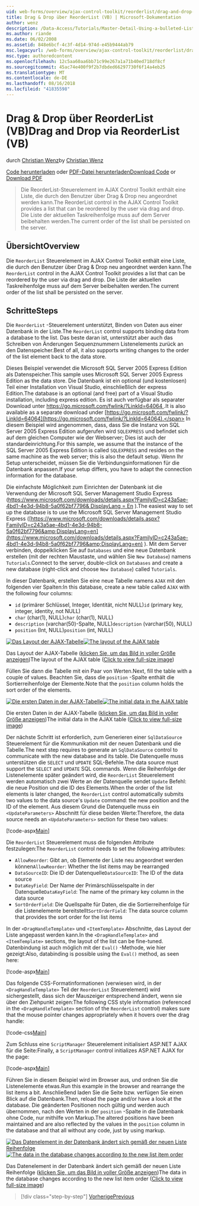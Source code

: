 ```yaml
---
uid: web-forms/overview/ajax-control-toolkit/reorderlist/drag-and-drop-via-reorderlist-vb
title: Drag & Drop über ReorderList (VB) | Microsoft-Dokumentation
author: wenz
description: /Data-Access/Tutorials/Master-Detail-Using-a-bulleted-List-of-Master-Records-with-a-Details-DataList-VB
ms.author: riande
ms.date: 06/02/2008
ms.assetid: 848e6bcf-4c3f-4d14-974d-e45b9444ab79
msc.legacyurl: /web-forms/overview/ajax-control-toolkit/reorderlist/drag-and-drop-via-reorderlist-vb
msc.type: authoredcontent
ms.openlocfilehash: 12c5aa60aa6bb71c99e267a1a71b40ed718df8cf
ms.sourcegitcommit: 45ac74e400f9f2b7dbded66297730f6f14a4eb25
ms.translationtype: MT
ms.contentlocale: de-DE
ms.lasthandoff: 08/16/2018
ms.locfileid: "41835598"
---
```

<a name="drag-and-drop-via-reorderlist-vb"></a><span data-ttu-id="e538d-103">Drag & Drop über ReorderList (VB)</span><span class="sxs-lookup"><span data-stu-id="e538d-103">Drag and Drop via ReorderList (VB)</span></span>
====================
<span data-ttu-id="e538d-104">durch [Christian Wenz](https://github.com/wenz)</span><span class="sxs-lookup"><span data-stu-id="e538d-104">by [Christian Wenz](https://github.com/wenz)</span></span>

<span data-ttu-id="e538d-105">[Code herunterladen](http://download.microsoft.com/download/9/3/f/93f8daea-bebd-4821-833b-95205389c7d0/ReorderList5.vb.zip) oder [PDF-Datei herunterladen](http://download.microsoft.com/download/2/d/c/2dc10e34-6983-41d4-9c08-f78f5387d32b/reorderlist5VB.pdf)</span><span class="sxs-lookup"><span data-stu-id="e538d-105">[Download Code](http://download.microsoft.com/download/9/3/f/93f8daea-bebd-4821-833b-95205389c7d0/ReorderList5.vb.zip) or [Download PDF](http://download.microsoft.com/download/2/d/c/2dc10e34-6983-41d4-9c08-f78f5387d32b/reorderlist5VB.pdf)</span></span>

> <span data-ttu-id="e538d-106">Die ReorderList-Steuerelement im AJAX Control Toolkit enthält eine Liste, die durch den Benutzer über Drag & Drop neu angeordnet werden kann.</span><span class="sxs-lookup"><span data-stu-id="e538d-106">The ReorderList control in the AJAX Control Toolkit provides a list that can be reordered by the user via drag and drop.</span></span> <span data-ttu-id="e538d-107">Die Liste der aktuellen Taskreihenfolge muss auf dem Server beibehalten werden.</span><span class="sxs-lookup"><span data-stu-id="e538d-107">The current order of the list shall be persisted on the server.</span></span>


## <a name="overview"></a><span data-ttu-id="e538d-108">Übersicht</span><span class="sxs-lookup"><span data-stu-id="e538d-108">Overview</span></span>

<span data-ttu-id="e538d-109">Die `ReorderList` Steuerelement im AJAX Control Toolkit enthält eine Liste, die durch den Benutzer über Drag & Drop neu angeordnet werden kann.</span><span class="sxs-lookup"><span data-stu-id="e538d-109">The `ReorderList` control in the AJAX Control Toolkit provides a list that can be reordered by the user via drag and drop.</span></span> <span data-ttu-id="e538d-110">Die Liste der aktuellen Taskreihenfolge muss auf dem Server beibehalten werden.</span><span class="sxs-lookup"><span data-stu-id="e538d-110">The current order of the list shall be persisted on the server.</span></span>

## <a name="steps"></a><span data-ttu-id="e538d-111">Schritte</span><span class="sxs-lookup"><span data-stu-id="e538d-111">Steps</span></span>

<span data-ttu-id="e538d-112">Die `ReorderList` -Steuerelement unterstützt, Binden von Daten aus einer Datenbank in der Liste.</span><span class="sxs-lookup"><span data-stu-id="e538d-112">The `ReorderList` control supports binding data from a database to the list.</span></span> <span data-ttu-id="e538d-113">Das beste daran ist, unterstützt aber auch das Schreiben von Änderungen Sequenznummern Listenelements zurück an den Datenspeicher.</span><span class="sxs-lookup"><span data-stu-id="e538d-113">Best of all, it also supports writing changes to the order of the list element back to the data store.</span></span>

<span data-ttu-id="e538d-114">Dieses Beispiel verwendet die Microsoft SQL Server 2005 Express Edition als Datenspeicher.</span><span class="sxs-lookup"><span data-stu-id="e538d-114">This sample uses Microsoft SQL Server 2005 Express Edition as the data store.</span></span> <span data-ttu-id="e538d-115">Die Datenbank ist ein optional (und kostenlosen) Teil einer Installation von Visual Studio, einschließlich der express Edition.</span><span class="sxs-lookup"><span data-stu-id="e538d-115">The database is an optional (and free) part of a Visual Studio installation, including express edition.</span></span> <span data-ttu-id="e538d-116">Es ist auch verfügbar als separater Download unter [ https://go.microsoft.com/fwlink/?LinkId=64064 ](https://go.microsoft.com/fwlink/?LinkId=64064).</span><span class="sxs-lookup"><span data-stu-id="e538d-116">It is also available as a separate download under [https://go.microsoft.com/fwlink/?LinkId=64064](https://go.microsoft.com/fwlink/?LinkId=64064).</span></span> <span data-ttu-id="e538d-117">In diesem Beispiel wird angenommen, dass, dass Sie die Instanz von SQL Server 2005 Express Edition aufgerufen wird `SQLEXPRESS` und befindet sich auf dem gleichen Computer wie der Webserver; Dies ist auch der standardeinrichtung.</span><span class="sxs-lookup"><span data-stu-id="e538d-117">For this sample, we assume that the instance of the SQL Server 2005 Express Edition is called `SQLEXPRESS` and resides on the same machine as the web server; this is also the default setup.</span></span> <span data-ttu-id="e538d-118">Wenn Ihr Setup unterscheidet, müssen Sie die Verbindungsinformationen für die Datenbank anpassen.</span><span class="sxs-lookup"><span data-stu-id="e538d-118">If your setup differs, you have to adapt the connection information for the database.</span></span>

<span data-ttu-id="e538d-119">Die einfachste Möglichkeit zum Einrichten der Datenbank ist die Verwendung der Microsoft SQL Server Management Studio Express ([https://www.microsoft.com/downloads/details.aspx?FamilyID=c243a5ae-4bd1-4e3d-94b8-5a0f62bf7796&amp; DisplayLang = En](https://www.microsoft.com/downloads/details.aspx?FamilyID=c243a5ae-4bd1-4e3d-94b8-5a0f62bf7796&amp;DisplayLang=en) ).</span><span class="sxs-lookup"><span data-stu-id="e538d-119">The easiest way to set up the database is to use the Microsoft SQL Server Management Studio Express ([https://www.microsoft.com/downloads/details.aspx?FamilyID=c243a5ae-4bd1-4e3d-94b8-5a0f62bf7796&amp;DisplayLang=en](https://www.microsoft.com/downloads/details.aspx?FamilyID=c243a5ae-4bd1-4e3d-94b8-5a0f62bf7796&amp;DisplayLang=en) ).</span></span> <span data-ttu-id="e538d-120">Mit dem Server verbinden, doppelklicken Sie auf `Databases` und eine neue Datenbank erstellen (mit der rechten Maustaste, und wählen Sie `New Database`) namens `Tutorials`.</span><span class="sxs-lookup"><span data-stu-id="e538d-120">Connect to the server, double-click on `Databases` and create a new database (right-click and choose `New Database`) called `Tutorials`.</span></span>

<span data-ttu-id="e538d-121">In dieser Datenbank, erstellen Sie eine neue Tabelle namens `AJAX` mit den folgenden vier Spalten:</span><span class="sxs-lookup"><span data-stu-id="e538d-121">In this database, create a new table called `AJAX` with the following four columns:</span></span>

- <span data-ttu-id="e538d-122">`id` (primärer Schlüssel, Integer, Identität, nicht NULL)</span><span class="sxs-lookup"><span data-stu-id="e538d-122">`id` (primary key, integer, identity, not NULL)</span></span>
- <span data-ttu-id="e538d-123">`char` (char(1), NULL)</span><span class="sxs-lookup"><span data-stu-id="e538d-123">`char` (char(1), NULL)</span></span>
- <span data-ttu-id="e538d-124">`description` (varchar(50)-Spalte, NULL)</span><span class="sxs-lookup"><span data-stu-id="e538d-124">`description` (varchar(50), NULL)</span></span>
- <span data-ttu-id="e538d-125">`position` (Int, NULL)</span><span class="sxs-lookup"><span data-stu-id="e538d-125">`position` (int, NULL)</span></span>


<span data-ttu-id="e538d-126">[![Das Layout der AJAX-Tabelle](drag-and-drop-via-reorderlist-vb/_static/image2.png)](drag-and-drop-via-reorderlist-vb/_static/image1.png)</span><span class="sxs-lookup"><span data-stu-id="e538d-126">[![The layout of the AJAX table](drag-and-drop-via-reorderlist-vb/_static/image2.png)](drag-and-drop-via-reorderlist-vb/_static/image1.png)</span></span>

<span data-ttu-id="e538d-127">Das Layout der AJAX-Tabelle ([klicken Sie, um das Bild in voller Größe anzeigen](drag-and-drop-via-reorderlist-vb/_static/image3.png))</span><span class="sxs-lookup"><span data-stu-id="e538d-127">The layout of the AJAX table ([Click to view full-size image](drag-and-drop-via-reorderlist-vb/_static/image3.png))</span></span>


<span data-ttu-id="e538d-128">Füllen Sie dann die Tabelle mit ein Paar von Werten.</span><span class="sxs-lookup"><span data-stu-id="e538d-128">Next, fill the table with a couple of values.</span></span> <span data-ttu-id="e538d-129">Beachten Sie, dass die `position` -Spalte enthält die Sortierreihenfolge der Elemente.</span><span class="sxs-lookup"><span data-stu-id="e538d-129">Note that the `position` column holds the sort order of the elements.</span></span>


<span data-ttu-id="e538d-130">[![Die ersten Daten in der AJAX-Tabelle](drag-and-drop-via-reorderlist-vb/_static/image5.png)](drag-and-drop-via-reorderlist-vb/_static/image4.png)</span><span class="sxs-lookup"><span data-stu-id="e538d-130">[![The initial data in the AJAX table](drag-and-drop-via-reorderlist-vb/_static/image5.png)](drag-and-drop-via-reorderlist-vb/_static/image4.png)</span></span>

<span data-ttu-id="e538d-131">Die ersten Daten in der AJAX-Tabelle ([klicken Sie, um das Bild in voller Größe anzeigen](drag-and-drop-via-reorderlist-vb/_static/image6.png))</span><span class="sxs-lookup"><span data-stu-id="e538d-131">The initial data in the AJAX table ([Click to view full-size image](drag-and-drop-via-reorderlist-vb/_static/image6.png))</span></span>


<span data-ttu-id="e538d-132">Der nächste Schritt ist erforderlich, zum Generieren einer `SqlDataSource` Steuerelement für die Kommunikation mit der neuen Datenbank und die Tabelle.</span><span class="sxs-lookup"><span data-stu-id="e538d-132">The next step requires to generate an `SqlDataSource` control to communicate with the new database and its table.</span></span> <span data-ttu-id="e538d-133">Die Datenquelle muss unterstützen die `SELECT` und `UPDATE` SQL-Befehle.</span><span class="sxs-lookup"><span data-stu-id="e538d-133">The data source must support the `SELECT` and `UPDATE` SQL commands.</span></span> <span data-ttu-id="e538d-134">Wenn die Reihenfolge der Listenelemente später geändert wird, die `ReorderList` Steuerelement werden automatisch zwei Werte an der Datenquelle sendet `Update` Befehl: die neue Position und die ID des Elements.</span><span class="sxs-lookup"><span data-stu-id="e538d-134">When the order of the list elements is later changed, the `ReorderList` control automatically submits two values to the data source's `Update` command: the new position and the ID of the element.</span></span> <span data-ttu-id="e538d-135">Aus diesem Grund die Datenquelle muss ein `<UpdateParameters>` Abschnitt für diese beiden Werte:</span><span class="sxs-lookup"><span data-stu-id="e538d-135">Therefore, the data source needs an `<UpdateParameters>` section for these two values:</span></span>

[!code-aspx[Main](drag-and-drop-via-reorderlist-vb/samples/sample1.aspx)]

<span data-ttu-id="e538d-136">Die `ReorderList` Steuerelement muss die folgenden Attribute festzulegen:</span><span class="sxs-lookup"><span data-stu-id="e538d-136">The `ReorderList` control needs to set the following attributes:</span></span>

- <span data-ttu-id="e538d-137">`AllowReorder`: Gibt an, ob Elemente der Liste neu angeordnet werden können</span><span class="sxs-lookup"><span data-stu-id="e538d-137">`AllowReorder`: Whether the list items may be rearranged</span></span>
- <span data-ttu-id="e538d-138">`DataSourceID`: Die ID der Datenquelle</span><span class="sxs-lookup"><span data-stu-id="e538d-138">`DataSourceID`: The ID of the data source</span></span>
- <span data-ttu-id="e538d-139">`DataKeyField`: Der Name der Primärschlüsselspalte in der Datenquelle</span><span class="sxs-lookup"><span data-stu-id="e538d-139">`DataKeyField`: The name of the primary key column in the data source</span></span>
- <span data-ttu-id="e538d-140">`SortOrderField`: Die Quellspalte für Daten, die die Sortierreihenfolge für die Listenelemente bereitstellt</span><span class="sxs-lookup"><span data-stu-id="e538d-140">`SortOrderField`: The data source column that provides the sort order for the list items</span></span>

<span data-ttu-id="e538d-141">In der `<DragHandleTemplate>` und `<ItemTemplate>` Abschnitte, das Layout der Liste angepasst werden kann.</span><span class="sxs-lookup"><span data-stu-id="e538d-141">In the `<DragHandleTemplate>` and `<ItemTemplate>` sections, the layout of the list can be fine-tuned.</span></span> <span data-ttu-id="e538d-142">Datenbindung ist auch möglich mit der `Eval()` -Methode, wie hier gezeigt:</span><span class="sxs-lookup"><span data-stu-id="e538d-142">Also, databinding is possible using the `Eval()` method, as seen here:</span></span>

[!code-aspx[Main](drag-and-drop-via-reorderlist-vb/samples/sample2.aspx)]

<span data-ttu-id="e538d-143">Das folgende CSS-Formatinformationen (verwiesen wird, in der `<DragHandleTemplate>` Teil der `ReorderList` Steuerelement) wird sichergestellt, dass sich der Mauszeiger entsprechend ändert, wenn sie über den Ziehpunkt zeigen:</span><span class="sxs-lookup"><span data-stu-id="e538d-143">The following CSS style information (referenced in the `<DragHandleTemplate>` section of the `ReorderList` control) makes sure that the mouse pointer changes appropriately when it hovers over the drag handle:</span></span>

[!code-css[Main](drag-and-drop-via-reorderlist-vb/samples/sample3.css)]

<span data-ttu-id="e538d-144">Zum Schluss eine `ScriptManager` Steuerelement initialisiert ASP.NET AJAX für die Seite:</span><span class="sxs-lookup"><span data-stu-id="e538d-144">Finally, a `ScriptManager` control initializes ASP.NET AJAX for the page:</span></span>

[!code-aspx[Main](drag-and-drop-via-reorderlist-vb/samples/sample4.aspx)]

<span data-ttu-id="e538d-145">Führen Sie in diesem Beispiel wird im Browser aus, und ordnen Sie die Listenelemente etwas.</span><span class="sxs-lookup"><span data-stu-id="e538d-145">Run this example in the browser and rearrange the list items a bit.</span></span> <span data-ttu-id="e538d-146">Anschließend laden Sie die Seite bzw. verfügen Sie einen Blick auf die Datenbank.</span><span class="sxs-lookup"><span data-stu-id="e538d-146">Then, reload the page and/or have a look at the database.</span></span> <span data-ttu-id="e538d-147">Die geänderten Positionen noch gültig und werden auch übernommen, nach den Werten in der `position` -Spalte in die Datenbank ohne Code, nur mithilfe von Markup.</span><span class="sxs-lookup"><span data-stu-id="e538d-147">The altered positions have been maintained and are also reflected by the values in the `position` column in the database and that all without any code, just by using markup.</span></span>


<span data-ttu-id="e538d-148">[![Das Datenelement in der Datenbank ändert sich gemäß der neuen Liste Reihenfolge](drag-and-drop-via-reorderlist-vb/_static/image8.png)](drag-and-drop-via-reorderlist-vb/_static/image7.png)</span><span class="sxs-lookup"><span data-stu-id="e538d-148">[![The data in the database changes according to the new list item order](drag-and-drop-via-reorderlist-vb/_static/image8.png)](drag-and-drop-via-reorderlist-vb/_static/image7.png)</span></span>

<span data-ttu-id="e538d-149">Das Datenelement in der Datenbank ändert sich gemäß der neuen Liste Reihenfolge ([klicken Sie, um das Bild in voller Größe anzeigen](drag-and-drop-via-reorderlist-vb/_static/image9.png))</span><span class="sxs-lookup"><span data-stu-id="e538d-149">The data in the database changes according to the new list item order ([Click to view full-size image](drag-and-drop-via-reorderlist-vb/_static/image9.png))</span></span>

> [!div class="step-by-step"]
> [<span data-ttu-id="e538d-150">Vorherige</span><span class="sxs-lookup"><span data-stu-id="e538d-150">Previous</span></span>](using-postbacks-with-reorderlist-vb.md)
